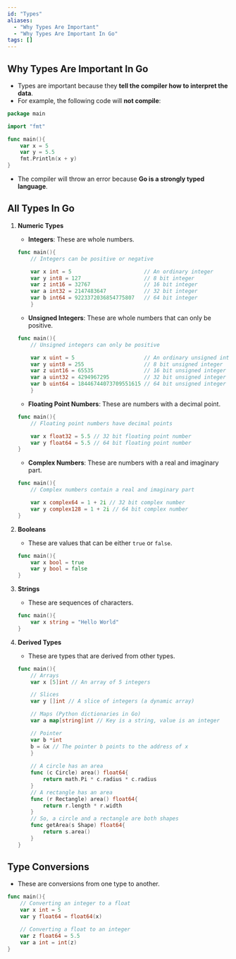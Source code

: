 ```yaml
---
id: "Types"
aliases:
  - "Why Types Are Important"
  - "Why Types Are Important In Go"
tags: []
---
```


## Why Types Are Important In Go
+ Types are important because they **tell the compiler how to interpret the data**.
+ For example, the following code will **not compile**:
```go
package main

import "fmt"

func main(){
    var x = 5
    var y = 5.5
    fmt.Println(x + y)
}
```
+ The compiler will throw an error because **Go is a strongly typed language**.

## All Types In Go
1. **Numeric Types**
    + **Integers**: These are whole numbers.
    ```go
    func main(){
        // Integers can be positive or negative

        var x int = 5                       // An ordinary integer
        var y int8 = 127                    // 8 bit integer
        var z int16 = 32767                 // 16 bit integer
        var a int32 = 2147483647            // 32 bit integer
        var b int64 = 9223372036854775807   // 64 bit integer
        }
    ```

    + **Unsigned Integers**: These are whole numbers that can only be positive.
    ```go
    func main(){
        // Unsigned integers can only be positive

        var x uint = 5                      // An ordinary unsigned integer
        var y uint8 = 255                   // 8 bit unsigned integer
        var z uint16 = 65535                // 16 bit unsigned integer
        var a uint32 = 4294967295           // 32 bit unsigned integer
        var b uint64 = 18446744073709551615 // 64 bit unsigned integer
        }
    ```

    + **Floating Point Numbers**: These are numbers with a decimal point.
    ```go
    func main(){
        // Floating point numbers have decimal points

        var x float32 = 5.5 // 32 bit floating point number
        var y float64 = 5.5 // 64 bit floating point number
    }
    ```

    + **Complex Numbers**: These are numbers with a real and imaginary part.
    ```go
    func main(){
        // Complex numbers contain a real and imaginary part

        var x complex64 = 1 + 2i // 32 bit complex number
        var y complex128 = 1 + 2i // 64 bit complex number
    }
    ```
2. **Booleans**
    + These are values that can be either `true` or `false`.
    ```go
    func main(){
        var x bool = true
        var y bool = false
    }
    ```

3. **Strings**
    + These are sequences of characters.
    ```go
    func main(){
        var x string = "Hello World"
    }
    ```

4. **Derived Types**
    + These are types that are derived from other types.
    ```go
    func main(){
        // Arrays
        var x [5]int // An array of 5 integers

        // Slices
        var y []int // A slice of integers (a dynamic array)

        // Maps (Python dictionaries in Go)
        var a map[string]int // Key is a string, value is an integer

        // Pointer
        var b *int
        b = &x // The pointer b points to the address of x
        }
        
        // A circle has an area
        func (c Circle) area() float64{
            return math.Pi * c.radius * c.radius
        }
        // A rectangle has an area
        func (r Rectangle) area() float64{
            return r.length * r.width
        }
        // So, a circle and a rectangle are both shapes
        func getArea(s Shape) float64{
            return s.area()
        }
    }
    ```

## Type Conversions
+ These are conversions from one type to another.
```go
func main(){
    // Converting an integer to a float
    var x int = 5
    var y float64 = float64(x)

    // Converting a float to an integer
    var z float64 = 5.5
    var a int = int(z)
}
```
